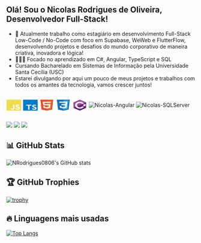 ## Olá! Sou o Nicolas Rodrigues de Oliveira, Desenvolvedor Full-Stack!

- 🔭 Atualmente trabalho como estagiário em desenvolvimento Full-Stack Low-Code / No-Code com foco em Supabase, WeWeb e FlutterFlow, desenvolvendo projetos e desafios do mundo corporativo de maneira criativa, inovadora e lógica!
- 👨🏻‍💻 Focado no aprendizado em C#, Angular, TypeScript e SQL
- Cursando Bacharelado em Sistemas de Informação pela Universidade Santa Cecília (USC)
- Estarei divulgando por aqui um pouco de meus projetos e trabalhos com todos os amantes da tecnologia, vamos crescer juntos!

<div style="display: inline_block"><br>
  <img align="center" alt="Nicolas-Js" height="30" width="40" src="https://raw.githubusercontent.com/devicons/devicon/master/icons/javascript/javascript-plain.svg">
  <img align="center" alt="Nicolas-Ts" height="30" width="40" src="https://raw.githubusercontent.com/devicons/devicon/master/icons/typescript/typescript-plain.svg">
  <img align="center" alt="Nicolas-HTML" height="30" width="40" src="https://raw.githubusercontent.com/devicons/devicon/master/icons/html5/html5-original.svg">
  <img align="center" alt="Nicolas-CSS" height="30" width="40" src="https://raw.githubusercontent.com/devicons/devicon/master/icons/css3/css3-original.svg">
  <img align="center" alt="Nicolas-Csharp" height="30" width="40" src="https://raw.githubusercontent.com/devicons/devicon/master/icons/csharp/csharp-original.svg">
  <img align="center" alt="Nicolas-Angular" height="30" width="40" src="https://cdn.jsdelivr.net/gh/devicons/devicon@latest/icons/angular/angular-original.svg">
  <img align="center" alt="Nicolas-SQLServer" height="30" width="40" src="https://cdn.jsdelivr.net/gh/devicons/devicon@latest/icons/microsoftsqlserver/microsoftsqlserver-original.svg">
</div>
  
  ##
 
<div> 
 <a href="https://discord.com/users/236965654274506753" target="_blank"><img src="https://img.shields.io/badge/Discord-7289DA?style=for-the-badge&logo=discord&logoColor=white" target="_blank"></a> 
  <a href="mailto:nicolasrodriguesdeoliveira@gmail.com"><img src="https://img.shields.io/badge/-Gmail-%23333?style=for-the-badge&logo=gmail&logoColor=white" target="_blank"></a>
  <a href="https://www.linkedin.com/in/nicolas-rodrigues-de-oliveira" target="_blank"><img src="https://img.shields.io/badge/-LinkedIn-%230077B5?style=for-the-badge&logo=linkedin&logoColor=white" target="_blank"></a> 
  
</div>

## 📊 GitHub Stats

![NRodrigues0806's GitHub stats](https://github-readme-stats.vercel.app/api?username=NRodrigues0806&show_icons=true&theme=tokyonight)

## 🏆 GitHub Trophies

[![trophy](https://github-profile-trophy.vercel.app/?username=NRodrigues0806&theme=tokyonight)](https://github.com/ryo-ma/github-profile-trophy)

## 🔥 Linguagens mais usadas

[![Top Langs](https://github-readme-stats.vercel.app/api/top-langs/?username=NRodrigues0806&layout=compact&theme=tokyonight)](https://github.com/anuraghazra/github-readme-stats)
